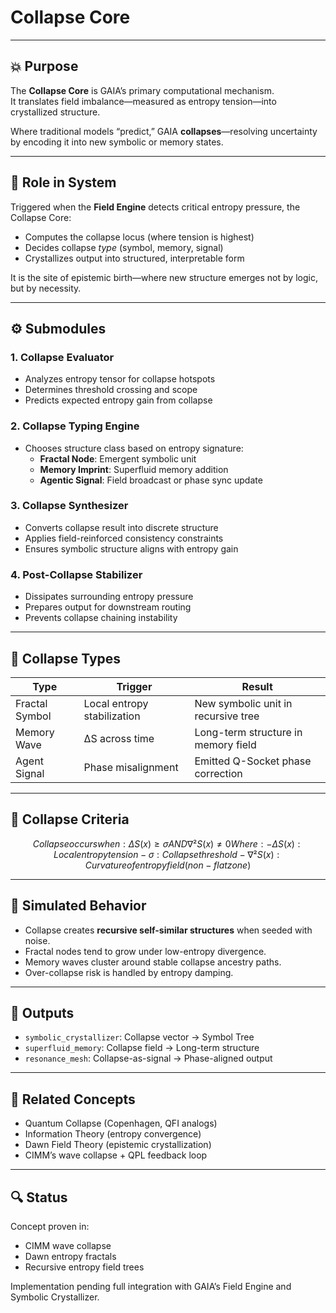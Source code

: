 # Collapse Core

---

## 💥 Purpose

The **Collapse Core** is GAIA’s primary computational mechanism.  
It translates field imbalance—measured as entropy tension—into crystallized structure.

Where traditional models “predict,” GAIA **collapses**—resolving uncertainty by encoding it into new symbolic or memory states.

---

## 🧩 Role in System

Triggered when the **Field Engine** detects critical entropy pressure, the Collapse Core:
- Computes the collapse locus (where tension is highest)
- Decides collapse *type* (symbol, memory, signal)
- Crystallizes output into structured, interpretable form

It is the site of epistemic birth—where new structure emerges not by logic, but by necessity.

---

## ⚙️ Submodules

### 1. Collapse Evaluator
- Analyzes entropy tensor for collapse hotspots
- Determines threshold crossing and scope
- Predicts expected entropy gain from collapse

### 2. Collapse Typing Engine
- Chooses structure class based on entropy signature:
  - **Fractal Node**: Emergent symbolic unit
  - **Memory Imprint**: Superfluid memory addition
  - **Agentic Signal**: Field broadcast or phase sync update

### 3. Collapse Synthesizer
- Converts collapse result into discrete structure
- Applies field-reinforced consistency constraints
- Ensures symbolic structure aligns with entropy gain

### 4. Post-Collapse Stabilizer
- Dissipates surrounding entropy pressure
- Prepares output for downstream routing
- Prevents collapse chaining instability

---

## 🔁 Collapse Types

| Type | Trigger | Result |
|------|---------|--------|
| Fractal Symbol | Local entropy stabilization | New symbolic unit in recursive tree |
| Memory Wave | ΔS across time | Long-term structure in memory field |
| Agent Signal | Phase misalignment | Emitted Q-Socket phase correction |

---

## 🔬 Collapse Criteria

```math
Collapse occurs when:

ΔS(x) ≥ σ AND ∇²S(x) ≠ 0

Where:
- ΔS(x): Local entropy tension
- σ: Collapse threshold
- ∇²S(x): Curvature of entropy field (non-flat zone)
```

---

## 🧪 Simulated Behavior

- Collapse creates **recursive self-similar structures** when seeded with noise.
- Fractal nodes tend to grow under low-entropy divergence.
- Memory waves cluster around stable collapse ancestry paths.
- Over-collapse risk is handled by entropy damping.

---

## 🔄 Outputs

- `symbolic_crystallizer`: Collapse vector → Symbol Tree
- `superfluid_memory`: Collapse field → Long-term structure
- `resonance_mesh`: Collapse-as-signal → Phase-aligned output

---

## 🧠 Related Concepts

- Quantum Collapse (Copenhagen, QFI analogs)
- Information Theory (entropy convergence)
- Dawn Field Theory (epistemic crystallization)
- CIMM’s wave collapse + QPL feedback loop

---

## 🔍 Status

Concept proven in:
- CIMM wave collapse
- Dawn entropy fractals
- Recursive entropy field trees

Implementation pending full integration with GAIA’s Field Engine and Symbolic Crystallizer.
